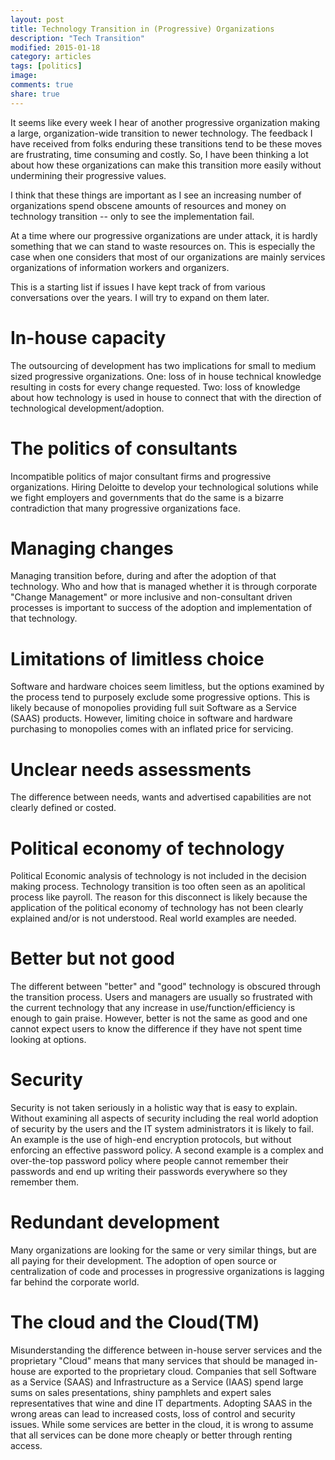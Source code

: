 ```yaml
---
layout: post
title: Technology Transition in (Progressive) Organizations
description: "Tech Transition"
modified: 2015-01-18
category: articles
tags: [politics]
image:
comments: true
share: true
---
```


It seems like every week I hear of another progressive organization making a large, organization-wide transition to newer technology. The feedback I have received from folks enduring these transitions tend to be these moves are frustrating, time consuming and costly. So, I have been thinking a lot about how these organizations can make this transition more easily without undermining their progressive values.

I think that these things are important as I see an increasing number of organizations spend obscene amounts of resources and money on technology transition -- only to see the implementation fail. 

At a time where our progressive organizations are under attack, it is hardly something that we can stand to waste resources on. This is especially the case when one considers that most of our organizations are mainly services organizations of information workers and organizers.

This is a starting list if issues I have kept track of from various conversations over the years. I will try to expand on them later. 

# In-house capacity

The outsourcing of development has two implications for small to medium sized progressive organizations. One: loss of in house technical knowledge resulting in costs for every change requested. Two: loss of knowledge about how technology is used in house to connect that with the direction of technological development/adoption.

# The politics of consultants

Incompatible politics of major consultant firms and progressive organizations. Hiring Deloitte to develop your technological solutions while we fight employers and governments that do the same is a bizarre contradiction that many progressive organizations face.

# Managing changes

Managing transition before, during and after the adoption of that technology. Who and how that is managed whether it is through corporate "Change Management" or more inclusive and non-consultant driven processes is important to success of the adoption and implementation of that technology.

# Limitations of limitless choice

Software and hardware choices seem limitless, but the options examined by the process tend to purposely exclude some progressive options. This is likely because of monopolies providing full suit Software as a Service (SAAS) products. However, limiting choice in software and hardware purchasing to monopolies comes with an inflated price for servicing.

# Unclear needs assessments

The difference between needs, wants and advertised capabilities are not clearly defined or costed.

# Political economy of technology

Political Economic analysis of technology is not included in the decision making process. Technology transition is too often seen as an apolitical process like payroll. The reason for this disconnect is likely because the application of the political economy of technology has not been clearly explained and/or is not understood. Real world examples are needed.

# Better but not good

The different between "better" and "good" technology is obscured through the transition process. Users and managers are usually so frustrated with the current technology that any increase in use/function/efficiency is enough to gain praise. However, better is not the same as good and one cannot expect users to know the difference if they have not spent time looking at options.

# Security

Security is not taken seriously in a holistic way that is easy to explain. Without examining all aspects of security including the real world adoption of security by the users and the IT system administrators it is likely to fail. An example is the use of high-end encryption protocols, but without enforcing an effective password policy. A second example is a complex and over-the-top password policy where people cannot remember their passwords and end up writing their passwords everywhere so they remember them.

# Redundant development

Many organizations are looking for the same or very similar things, but are all paying for their development. The adoption of open source or centralization of code and processes in progressive organizations is lagging far behind the corporate world.

# The cloud and the Cloud(TM)

Misunderstanding the difference between in-house server services and the proprietary "Cloud" means that many services that should be managed in-house are exported to the proprietary cloud. Companies that sell Software as a Service (SAAS) and Infrastructure as a Service (IAAS) spend large sums on sales presentations, shiny pamphlets and expert sales representatives that wine and dine IT departments. Adopting SAAS in the wrong areas can lead to increased costs, loss of control and security issues. While some services are better in the cloud, it is wrong to assume that all services can be done more cheaply or better through renting access.